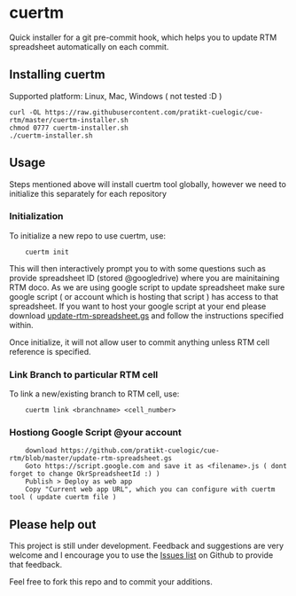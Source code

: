 cuertm
========

Quick installer for a git pre-commit hook, which helps you to update RTM spreadsheet automatically on each commit.

Installing cuertm
-------------------
Supported platform: Linux, Mac, Windows ( not tested :D )

    curl -OL https://raw.githubusercontent.com/pratikt-cuelogic/cue-rtm/master/cuertm-installer.sh
    chmod 0777 cuertm-installer.sh
    ./cuertm-installer.sh
    
Usage
-------------------
Steps mentioned above will install cuertm tool globally, however we need to initialize this separately for each repository

### Initialization

To initialize a new repo to use cuertm, use:
  
		cuertm init

This will then interactively prompt you to with some questions such as provide spreadsheet ID (stored @googledrive) where you are mainitaining RTM doco. As we are using google script to update spreadsheet make sure google script ( or account which is hosting that script ) has access to that spreadsheet.
If you want to host your google script at your end please download [update-rtm-spreadsheet.gs](https://github.com/pratikt-cuelogic/cue-rtm/blob/master/update-rtm-spreadsheet.gs) and follow the instructions specified within.

Once initialize, it will not allow user to commit anything unless RTM cell reference is specified.

### Link Branch to particular RTM cell

To link a new/existing branch to RTM cell, use:

		cuertm link <branchname> <cell_number>
		

### Hostiong Google Script @your account

		download https://github.com/pratikt-cuelogic/cue-rtm/blob/master/update-rtm-spreadsheet.gs
		Goto https://script.google.com and save it as <filename>.js ( dont forget to change OkrSpreadsheetId :) )
		Publish > Deploy as web app
		Copy "Current web app URL", which you can configure with cuertm tool ( update cuertm file )
		
		
Please help out
---------------
This project is still under development. Feedback and suggestions are very
welcome and I encourage you to use the [Issues
list](https://github.com/pratikt-cuelogic/cue-rtm/issues) on Github to provide that
feedback.

Feel free to fork this repo and to commit your additions.
